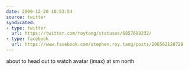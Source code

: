 ```yaml
---
date: 2009-12-20 10:53:54
source: twitter
syndicated:
- type: twitter
  url: https://twitter.com/roytang/statuses/6857688232/
- type: facebook
  url: https://www.facebook.com/stephen.roy.tang/posts/206562128729
---
```


about to head out to watch avatar (imax) at sm north